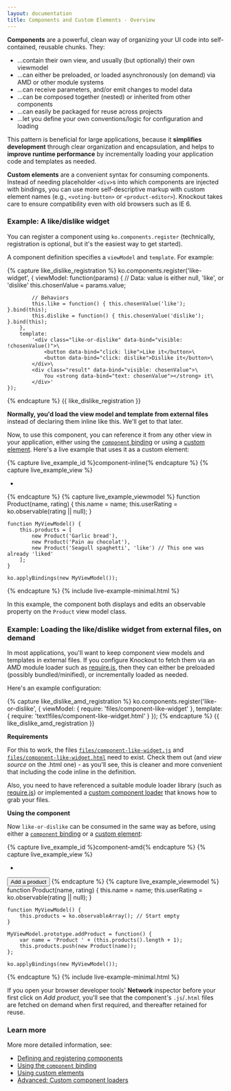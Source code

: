 ```yaml
---
layout: documentation
title: Components and Custom Elements - Overview
---
```


**Components** are a powerful, clean way of organizing your UI code into self-contained, reusable chunks. They:

 * ...contain their own view, and usually (but optionally) their own viewmodel
 * ...can either be preloaded, or loaded asynchronously (on demand) via AMD or other module systems
 * ...can receive parameters, and/or emit changes to model data
 * ...can be composed together (nested) or inherited from other components
 * ...can easily be packaged for reuse across projects
 * ...let you define your own conventions/logic for configuration and loading

This pattern is beneficial for large applications, because it **simplifies development** through clear organization and encapsulation, and helps to **improve runtime performance** by incrementally loading your application code and templates as needed.

**Custom elements** are a convenient syntax for consuming components. Instead of needing placeholder `<div>`s into which components are injected with bindings, you can use more self-descriptive markup with custom element names (e.g., `<voting-button>` or `<product-editor>`). Knockout takes care to ensure compatibility even with old browsers such as IE 6.

### Example: A like/dislike widget

You can register a component using `ko.components.register` (technically, registration is optional, but it's the easiest way to get started).

A component definition specifies a `viewModel` and `template`. For example:

{% capture like_dislike_registration %}
    ko.components.register('like-widget', {
        viewModel: function(params) {
            // Data: value is either null, 'like', or 'dislike'
            this.chosenValue = params.value;
            
            // Behaviors
            this.like = function() { this.chosenValue('like'); }.bind(this);
            this.dislike = function() { this.chosenValue('dislike'); }.bind(this);
        },
        template:
            '<div class="like-or-dislike" data-bind="visible: !chosenValue()">\
                <button data-bind="click: like">Like it</button>\
                <button data-bind="click: dislike">Dislike it</button>\
            </div>\
            <div class="result" data-bind="visible: chosenValue">\
                You <strong data-bind="text: chosenValue"></strong> it\
            </div>'
    });
{% endcapture %}
{{ like_dislike_registration }}

**Normally, you'd load the view model and template from external files** instead of declaring them inline like this. We'll get to that later.

Now, to use this component, you can reference it from any other view in your application, either using the [`component` binding](component-binding.html) or using a [custom element](component-custom-element.html). Here's a live example that uses it as a custom element:

<style type="text/css">
    .liveExample ul { margin: 0; }
    .liveExample .product {
        list-style-type: none;
        background-color: rgba(0,0,0,0.1);
        padding: 1em; border-radius: 1em;
        min-height: 3.5em;
    }
    .liveExample .product + .product { margin-top: 1em;  }
    .liveExample > button { margin: 0.5em 0; }
</style>
<script>{{ like_dislike_registration }}</script>

{% capture live_example_id %}component-inline{% endcapture %}
{% capture live_example_view %}
    <ul data-bind="foreach: products">
        <li class="product">
            <strong data-bind="text: name"></strong>
            <like-widget params="value: userRating"></like-widget>
        </li>
    </ul>
{% endcapture %}
{% capture live_example_viewmodel %}
    function Product(name, rating) {
        this.name = name;
        this.userRating = ko.observable(rating || null);
    }

    function MyViewModel() {
        this.products = [
            new Product('Garlic bread'),
            new Product('Pain au chocolat'),
            new Product('Seagull spaghetti', 'like') // This one was already 'liked'
        ];
    }

    ko.applyBindings(new MyViewModel());
{% endcapture %}
{% include live-example-minimal.html %}

In this example, the component both displays and edits an observable property on the `Product` view model class.

### Example: Loading the like/dislike widget from external files, on demand

In most applications, you'll want to keep component view models and templates in external files. If you configure Knockout to fetch them via an AMD module loader such as [require.js](http://requirejs.org/), then they can either be preloaded (possibly bundled/minified), or incrementally loaded as needed.

Here's an example configuration:

{% capture like_dislike_amd_registration %}
    ko.components.register('like-or-dislike', {
        viewModel: { require: 'files/component-like-widget' },
        template: { require: 'text!files/component-like-widget.html' }
    });
{% endcapture %}
{{ like_dislike_amd_registration }}

**Requirements**

For this to work, the files [`files/component-like-widget.js`](files/component-like-widget.js) and [`files/component-like-widget.html`](files/component-like-widget.html) need to exist. Check them out (and *view source* on the .html one) - as you'll see, this is cleaner and more convenient that including the code inline in the definition.

Also, you need to have referenced a suitable module loader library (such as [require.js](http://requirejs.org/)) or implemented a [custom component loader](component-loader.html) that knows how to grab your files.

**Using the component**

Now `like-or-dislike` can be consumed in the same way as before, using either a [`component` binding](component-binding.html) or a [custom element](component-custom-element.html):

<script>{{ like_dislike_amd_registration }}</script>

{% capture live_example_id %}component-amd{% endcapture %}
{% capture live_example_view %}
    <ul data-bind="foreach: products">
        <li class="product">
            <strong data-bind="text: name"></strong>
            <like-or-dislike params="value: userRating"></like-or-dislike>
        </li>
    </ul>
    <button data-bind="click: addProduct">Add a product</button>
{% endcapture %}
{% capture live_example_viewmodel %}
    function Product(name, rating) {
        this.name = name;
        this.userRating = ko.observable(rating || null);
    }

    function MyViewModel() {
        this.products = ko.observableArray(); // Start empty
    }

    MyViewModel.prototype.addProduct = function() {
        var name = 'Product ' + (this.products().length + 1);
        this.products.push(new Product(name));
    };

    ko.applyBindings(new MyViewModel());
{% endcapture %}
{% include live-example-minimal.html %}

If you open your browser developer tools' **Network** inspector before your first click on *Add product*, you'll see that the component's `.js`/`.html` files are fetched on demand when first required, and thereafter retained for reuse.

### Learn more

More more detailed information, see:

 * [Defining and registering components](component-definitions.html)
 * [Using the `component` binding](component-binding.html)
 * [Using custom elements](component-custom-elements.html)
 * [Advanced: Custom component loaders](component-loader.html)
